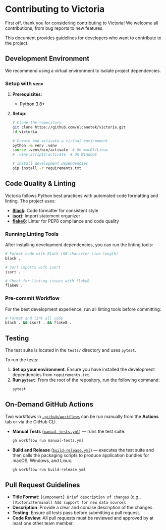 # Contributing to Victoria

First off, thank you for considering contributing to Victoria! We welcome all contributions, from bug reports to new features.

This document provides guidelines for developers who want to contribute to the project.

## Development Environment

We recommend using a virtual environment to isolate project dependencies.

### Setup with `venv`

1.  **Prerequisites**:
    - Python 3.8+

2.  **Setup**:
    ```bash
    # Clone the repository
    git clone https://github.com/elcanotek/victoria.git
    cd victoria

    # Create and activate a virtual environment
    python -m venv .venv
    source .venv/bin/activate  # On macOS/Linux
    # .venv\Scripts\activate  # On Windows

    # Install development dependencies
    pip install -r requirements.txt
    ```

## Code Quality & Linting

Victoria follows Python best practices with automated code formatting and linting. The project uses:

- **[Black](https://black.readthedocs.io/)**: Code formatter for consistent style
- **[isort](https://pycqa.github.io/isort/)**: Import statement organizer
- **[flake8](https://flake8.pycqa.org/)**: Linter for PEP8 compliance and code quality

### Running Linting Tools

After installing development dependencies, you can run the linting tools:

```bash
# Format code with Black (88 character line length)
black .

# Sort imports with isort
isort .

# Check for linting issues with flake8
flake8 .
```

### Pre-commit Workflow

For the best development experience, run all linting tools before committing:

```bash
# Format and lint all code
black . && isort . && flake8 .
```

## Testing

The test suite is located in the `tests/` directory and uses `pytest`.

To run the tests:

1.  **Set up your environment**: Ensure you have installed the development dependencies from `requirements.txt`.
2.  **Run `pytest`**: From the root of the repository, run the following command:
    ```bash
    pytest
    ```

## On-Demand GitHub Actions

Two workflows in [`.github/workflows`](.github/workflows) can be run manually from the **Actions** tab or via the GitHub CLI.

* **Manual Tests** ([`manual-tests.yml`](.github/workflows/manual-tests.yml)) — runs the test suite.
  ```bash
  gh workflow run manual-tests.yml
  ```

* **Build and Release** ([`build-release.yml`](.github/workflows/build-release.yml)) — executes the test suite and then calls the packaging scripts to produce application bundles for macOS, Windows, and Linux.
  ```bash
  gh workflow run build-release.yml
  ```

## Pull Request Guidelines

- **Title Format**: `[Component] Brief description of changes` (e.g., `[VictoriaTerminal] Add support for new data source`).
- **Description**: Provide a clear and concise description of the changes.
- **Testing**: Ensure all tests pass before submitting a pull request.
- **Code Review**: All pull requests must be reviewed and approved by at least one other team member.
